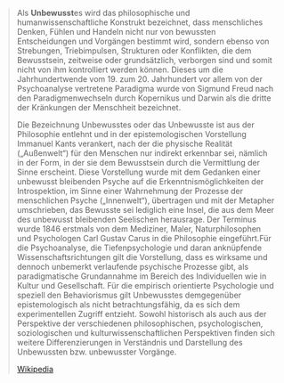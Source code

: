 > Als **Unbewusst**es wird das philosophische und humanwissenschaftliche Konstrukt bezeichnet, dass menschliches Denken, Fühlen und Handeln nicht nur von bewussten Entscheidungen und Vorgängen bestimmt wird, sondern ebenso von Strebungen, Triebimpulsen, Strukturen oder Konflikten, die dem Bewusstsein, zeitweise oder grundsätzlich, verborgen sind und somit nicht von ihm kontrolliert werden können. Dieses um die Jahrhundertwende vom 19. zum 20. Jahrhundert vor allem von der Psychoanalyse vertretene Paradigma wurde von Sigmund Freud nach den Paradigmenwechseln durch Kopernikus und Darwin als die dritte der Kränkungen der Menschheit bezeichnet.
>
> Die Bezeichnung Unbewusstes oder das Unbewusste ist aus der Philosophie entlehnt und in der epistemologischen Vorstellung Immanuel Kants verankert, nach der die physische Realität („Außenwelt“) für den Menschen nur indirekt erkennbar sei, nämlich in der Form, in der sie dem Bewusstsein durch die Vermittlung der Sinne erscheint. Diese Vorstellung wurde mit dem Gedanken einer unbewusst bleibenden Psyche auf die Erkenntnismöglichkeiten der Introspektion, im Sinne einer Wahrnehmung der Prozesse der menschlichen Psyche („Innenwelt“), übertragen und mit der Metapher umschrieben, das Bewusste sei lediglich eine Insel, die aus dem Meer des unbewusst bleibenden Seelischen herausrage. Der Terminus wurde 1846 erstmals von dem Mediziner, Maler, Naturphilosophen und Psychologen Carl Gustav Carus in die Philosophie eingeführt.Für die Psychoanalyse, die Tiefenpsychologie und daran anknüpfende Wissenschaftsrichtungen gilt die Vorstellung, dass es wirksame und dennoch unbemerkt verlaufende psychische Prozesse gibt, als paradigmatische Grundannahme im Bereich des Individuellen wie in Kultur und Gesellschaft. Für die empirisch orientierte Psychologie und speziell den Behaviorismus gilt Unbewusstes demgegenüber epistemologisch als nicht betrachtungsfähig, da es sich dem experimentellen Zugriff entzieht. Sowohl historisch als auch aus der Perspektive der verschiedenen philosophischen, psychologischen, soziologischen und kulturwissenschaftlichen Perspektiven finden sich weitere Differenzierungen in Verständnis und Darstellung des Unbewussten bzw. unbewusster Vorgänge.
>
> [Wikipedia](https://de.wikipedia.org/wiki/Das%20Unbewusste)